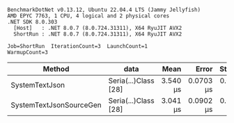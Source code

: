 ```

BenchmarkDotNet v0.13.12, Ubuntu 22.04.4 LTS (Jammy Jellyfish)
AMD EPYC 7763, 1 CPU, 4 logical and 2 physical cores
.NET SDK 8.0.303
  [Host]   : .NET 8.0.7 (8.0.724.31311), X64 RyuJIT AVX2
  ShortRun : .NET 8.0.7 (8.0.724.31311), X64 RyuJIT AVX2

Job=ShortRun  IterationCount=3  LaunchCount=1  
WarmupCount=3  

```
| Method                  | data                 | Mean     | Error     | StdDev    | Min      | Max      | Gen0   | Allocated |
|------------------------ |--------------------- |---------:|----------:|----------:|---------:|---------:|-------:|----------:|
| SystemTextJson          | Seria(...)Class [28] | 3.540 μs | 0.0703 μs | 0.0039 μs | 3.537 μs | 3.544 μs | 0.0229 |   2.07 KB |
| SystemTextJsonSourceGen | Seria(...)Class [28] | 3.041 μs | 0.0902 μs | 0.0049 μs | 3.036 μs | 3.046 μs | 0.0267 |    2.2 KB |
